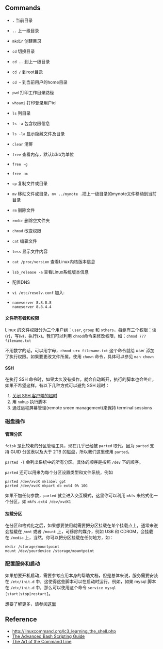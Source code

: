 ## Commands
- `.` 当前目录

- `..` 上一级目录

- `mkdir` 创建目录

- `cd` 切换目录

- `cd ..` 到上一级目录

- `cd /` 到root目录

- `cd ~` 到当前用户的home目录

- `pwd` 打印工作目录路径

- `whoami` 打印登录用户id

- `ls` 列目录

- `ls -a` 包含权限信息

- `ls -la` 显示隐藏文件及目录

- `clear` 清屏

- `free` 查看内存，默认以kb为单位

- `free -g`

- `free -m`

- `cp` 复制文件或目录

- `mv` 移动文件或目录，`mv ../mynote .`把上一级目录的mynote文件移动到当前目录

- `rm` 删除文件

- `rmdir` 删除空文件夹

- `chmod` 改变权限

- `cat` 编辑文件

- `less` 显示文件内容

- `cat /proc/version` 查看Linux内核版本信息

- `lsb_release -a` 查看Linux系统版本信息

- 配置DNS

- `vi /etc/resolv.conf` 加入:

- ```
  nameserver 8.8.8.8
  nameserver 8.8.4.4
  ```

#### 文件所有者和权限

Linux 的文件权限分为三个用户组：`user`, `group` 和 `others`，每组有三个权限：读(`r`)，写(`w`)，执行(`x`)。我们可以利用 `chmod`命令来修改权限，如：`chmod 777 filename.txt`

不用数字的话，可以用字母，`chmod u+x filename.txt` 这个命令就给 user 添加了执行权限。如果要更改文件所属，使用 `chown` 命令，具体可以参见 `man chown`

#### SSH

在执行 SSH 命令时，如果太久没有操作，就会自动断开，执行的脚本也会终止，如果不希望这样，有以下几种方式可以避免 SSH 超时：

1.  [关闭 SSH 客户端的超时](https://docs.oseems.com/general/application/ssh/disable-timeout)
2.  用 `nohup` 执行脚本
3.  通过远程屏幕管理(remote sreen management)来保持 terminal sessions

### 磁盘操作

#### 管理分区

`fdisk` 是比较老的分区管理工具，现在几乎已经被 `parted` 取代，因为 `parted` 支持 GUID 分区表以及大于 2TB 的磁盘，所以我们这里使用 `parted`。

`parted -l` 会列出系统中的所有分区。具体的顺序是按照 `/dev` 下的顺序。

`parted` 还可以用来为每个分区设置类型和文件系统，例如

```
parted /dev/xvdX mklabel gpt
parted /dev/xvdX mkpart db ext4 0% 10G
```

如果不加任何参数，`parted` 就会进入交互模式，这里你可以利用 `mkfs` 来格式化一个分区，如 `mkfs.ext4 /dev/xvdX1`

#### 挂载分区

在分区和格式化之后，如果想要使用就需要把分区挂载在某个挂载点上，通常来说会挂载在 `/mnt` 或者 `/mount` 上，可移除的媒介，例如 USB 和 CDROM，会挂载在 `/media` 上，当然，你可以把分区挂载在任何地方，如：

```
mkdir /storage/mountpoint
mount /dev/yourdevice /storage/mountpoint
```

### 配置服务和启动

如果想要开机启动，需要参考应用本身的帮助文档，但是总体来说，服务需要安装在 `/etc/init.d` 中，这使得这些脚本可以在启动时运行。例如，如果 mysql 脚本在 `/etc/init.d` 中，那么可以使用这个命令 `service mysql [start|stop|restart]`。

想要了解更多，请参阅[这里](http://www.tldp.org/HOWTO/HighQuality-Apps-HOWTO/boot.html)

## Reference

-   http://linuxcommand.org/lc3_learning_the_shell.php
-   [The Advanced Bash Scripting Guide](http://tldp.org/LDP/abs/html/)
-   [The Art of the Command Line](https://github.com/jlevy/the-art-of-command-line)

